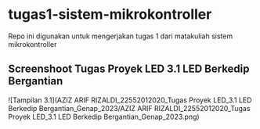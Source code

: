 # tugas1-sistem-mikrokontroller
Repo ini digunakan untuk mengerjakan tugas 1 dari matakuliah sistem mikrokontroller

## Screenshoot Tugas Proyek LED 3.1 LED Berkedip Bergantian
![Tampilan 3.1](AZIZ ARIF RIZALDI_22552012020_Tugas Proyek LED_3.1 LED Berkedip Bergantian_Genap_2023/AZIZ ARIF RIZALDI_22552012020_Tugas Proyek LED_3.1 LED Berkedip Bergantian_Genap_2023.png)
